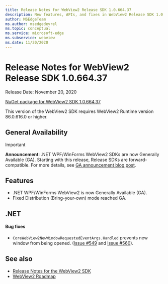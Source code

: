 ```yaml
---
title: Release Notes for WebView2 Release SDK 1.0.664.37
description: New features, APIs, and fixes in WebView2 Release SDK 1.0.664.37.
author: MSEdgeTeam
ms.author: msedgedevrel
ms.topic: conceptual
ms.service: microsoft-edge
ms.subservice: webview
ms.date: 11/20/2020
---
```

# Release Notes for WebView2 Release SDK 1.0.664.37

Release Date: November 20, 2020

[NuGet package for WebView2 SDK 1.0.664.37](https://www.nuget.org/packages/Microsoft.Web.WebView2/1.0.664.37)

This version of the WebView2 SDK requires WebView2 Runtime version 86.0.616.0 or higher.


<!-- ====================================================================== -->
## General Availability

> [!IMPORTANT]
> **Announcement**: .NET WPF/WinForms WebView2 SDKs are now Generally Available (GA).  Starting with this release, Release SDKs are forward-compatible.  For more details, see [GA announcement blog post](https://devblogs.microsoft.com/dotnet/announcing-general-availability-for-microsoft-edge-webview2-for-net-and-fixed-distribution-method).


<!-- ====================================================================== -->
## Features

*  .NET WPF/WinForms WebView2 is now Generally Available (GA).
*  Fixed Distribution (Bring-your-own) mode reached GA.


<!-- ====================================================================== -->
## .NET


<!-- ------------------------------ -->
#### Bug fixes

*  `CoreWebView2NewWindowRequestedEventArgs.Handled` prevents new window from being opened.  ([Issue #549](https://github.com/MicrosoftEdge/WebViewFeedback/issues/549) and [Issue #560](https://github.com/MicrosoftEdge/WebViewFeedback/issues/560)).


<!-- ====================================================================== -->
## See also

* [Release Notes for the WebView2 SDK](./index.md)
* [WebView2 Roadmap](../roadmap.md)
